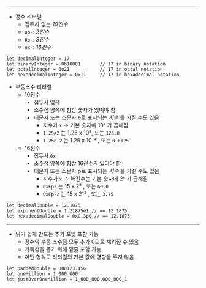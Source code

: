 ----
- 정수 리터럴
	- 접두사 없는 _10진수_
    - `0b-`: _2진수_
    - `0o-`: _8진수_
    - `0x-`: _16진수_
```
let decimalInteger = 17
let binaryInteger = 0b10001       // 17 in binary notation
let octalInteger = 0o21           // 17 in octal notation
let hexadecimalInteger = 0x11     // 17 in hexadecimal notation
```

- 부동소수 리터럴
	- 10진수
		- 접두사 없음
		- 소수점 양쪽에 항상 숫자가 있어야 함
		- 대문자 또는 소문자 e로 표시되는 _지수_ 를 가질 수도 있음
			- 지수가 `x` -> 기본 숫자에 10ˣ 가 곱해짐
			- `1.25e2` 는 1.25 x 10², 또는 `125.0`
			- `1.25e-2` 는 1.25 x 10⁻² , 또는 `0.0125`
	- 16진수
		- 접두사 `0x`
		- 소수점 양쪽에 항상 16진수가 있어야 함
		- 대문자 또는 소문자 p로 표시되는 _지수_ 를 가질 수도 있음
			- 지수가 `x` -> 16진수는 기본 숫자에 2ˣ 가 곱해짐
			- `0xFp2` 는 15 x 2² , 또는 `60.0`
			- `0xFp-2` 는 15 x 2⁻² , 또는 `3.75`
```
let decimalDouble = 12.1875
let exponentDouble = 1.21875e1 // == 12.1875
let hexadecimalDouble = 0xC.3p0 // == 12.1875
```

---
- 읽기 쉽게 만드는 추가 포맷 포함 가능
	- 정수와 부동 소수점 모두 추가 0으로 채워질 수 있음
	- 가독성을 돕기 위해 밑줄 포함 가능
	- 어떤 형식도 리터럴의 기본 값에 영향을 주지 않음
```
let paddedDouble = 000123.456
let oneMillion = 1_000_000
let justOverOneMillion = 1_000_000.000_000_1
```